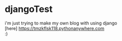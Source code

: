 # djangoTest
i'm just trying to make my own blog with using django  
[here] https://tmzkflsk118.pythonanywhere.com  
:)

